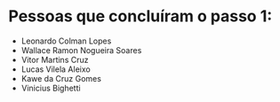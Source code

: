 # Pessoas que concluíram o passo 1:

- Leonardo Colman Lopes
- Wallace Ramon Nogueira Soares
- Vitor Martins Cruz
- Lucas Vilela Aleixo
- Kawe da Cruz Gomes
- Vinicius Bighetti
